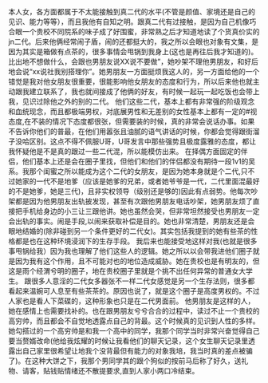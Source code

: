本人女，各方面都属于不太能接触到真二代的水平(不管是颜值、家境还是自己的见识、能力等等），而且我他有自知之明。跟真二代有过接触，是因为自己机像巧合眼一个贵校不同院系的味子成了好围蜜，非常熟之后才知道地读了个货真价实的jn二代。后来他俩经常闹子盾，闹的还都挺大的，我之所以会眼也对象有文集，是因为其实是箱做有点茶的，很多事情会甩锅到我身上(这也是再往后我才知道的)。比出地不想做什么，会跟也男朋友说XX说不要做”，她吵架不理他男朋友，和好后地会说“xx说社我别搭理你”。她男朋友一方面挺烦我这人的，另一方面给他的一个错觉是我对他女朋友很重要，很能影响他女朋友的态度和行为，所以后来他也就主动跟我建立联系了，我也就间接成了他俩的好友，有时候一起玩一起吃饭也会带上我，见识过除他之外的别的二代。
他们这些二代，基本上都有非常强的阶级观念和血统现念，而且都极端男权，对底展男性和无差别的女性基本上都有一定的#视态度,在不装的情况下态度都很张，但需要装的时候，真的非常会说话办事。如果不告诉你他们的普最，在他们用嚣张且油腻的语气讲话的时候，你都会觉得跟街溜子没哈区别。这点不得不佩服U哥，U哥发言中那些强势且极度露雅的态度，都让我怀疑他是不是真的跟过一些二代混，所以能模仿出来。
在择偶方面固定的伴侣，他们基本上还是会在圈子里找，但他们和他们的伴侣都没有期待一段1v1的吴系。我那个闺蜜之所以能成为这个二代的女朋友，是因为她本身就是个二代,只不过她家的一代不是地爹（应该是她爹的兄弟，或者她爷爷是一代，二代里面混最好的不是她爹，她是三代)，且非实权领导（级别还是够的)因此有点弱势。他每次吵架都是因为他男朋友出轨披发现，甚至有次跟他男朋友电话吵架，她男朋友烦了直接把手机给身边的小三让三跟他讲。她也虽然会哭，但非常坦然接受也男朋友一定会出轨的事实。闹是手段,以闹来获取补偿是目的。她也非常清楚，男朋友还是会眼地结婚的(除非碰到另一个条件更好的二代女)。其实包括我提到的她有些茶的性格都是也在这种环境浸润下的生存手段。
我后来也能接受地这样对我(也就是很多事甩锅给我）因为我也理解了他们这些人的逻辑。她之所以以会带我进他们圈子就是因为我有这个作用，且不可能对也的地位造成威胁。她在贵校也是有明友的，但这是雨个经渭兮明的圈子，地在贵校圈子里就是个挑不出任何异常的普通女大学生。
跟很多人意淫的二代女多器张不一样二代女感觉是另一个生存法则，很多都看起来温婉可人息至有些茶茶的。原因也说了，就是这个圈子是高度男权的。不过人家也是看人下菜碟的，这种形象也只是在二代男面前。
他男朋友是这样的人，她在感情上也需要找补的。也在跟男朋友兮兮合合的过程中，读过不止一个贵校的高穷帅，而且都会不自觉地透露点自己的背最。这个时候真的见识到人性的多样。她勾搭过的一个高穷帅是和我一个高中的同学，我那个同学当时非常兴奋觉得自己要当赘婿改命(他给我炫耀的时候让我看他们的聊天记录，这个女生聊天记录里透露出自己家里很希望让地我个没背最但有能力的对象我培，我当时真的差点被骗了)。在这种大饼之下，我那个男同学其的跟个狗似的按前马后称了好久，送礼物、请客，贴钱贴情绪还不散提要求,直到人家小两口冷结束。